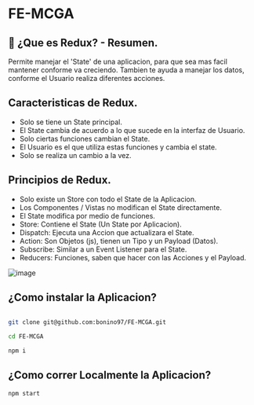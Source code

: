 # FE-MCGA

## 🚀 ¿Que es Redux? - Resumen.

Permite manejar el 'State' de una aplicacion, para que sea mas facil mantener conforme va creciendo. 
Tambien te ayuda a manejar los datos, conforme el Usuario realiza diferentes acciones.

## Caracteristicas de Redux.
- Solo se tiene un State principal.
- El State cambia de acuerdo a lo que sucede en la interfaz de Usuario.
- Solo ciertas funciones cambian el State.
- El Usuario es el que utiliza estas funciones y cambia el state.
- Solo se realiza un cambio a la vez.

## Principios de Redux.

- Solo existe un Store con todo el State de la Aplicacion.
- Los Componentes / Vistas no modifican el State directamente.
- El State modifica por medio de funciones.
- Store: Contiene el State (Un State por Aplicacion).
- Dispatch: Ejecuta una Accion que actualizara el State.
- Action: Son Objetos (js), tienen un Tipo y un Payload (Datos).
- Subscribe: Similar a un Event Listener para el State.
- Reducers: Funciones, saben que hacer con las Acciones y el Payload. 

![image](https://user-images.githubusercontent.com/24545141/140233398-09735dd7-71aa-4cc0-926b-3710d0b59045.png)

## ¿Como instalar la Aplicacion?

```sh

git clone git@github.com:bonino97/FE-MCGA.git

cd FE-MCGA

npm i
```

## ¿Como correr Localmente la Aplicacion?

```sh
npm start
```